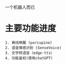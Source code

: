 一个机器人而已

# 主要功能进度
    1. 离线唤醒 (porcupine)
    2. 语音情感识别 (SenseVoice)
    3. 文字转语音（edge-tts）
    4. 功能鉴权(使用chatGPT)